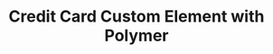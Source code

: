 ---
title: Credit Card Custom Element with Polymer
link: http://www.sitepoint.com/building-credit-card-form-custom-element-polymer
---